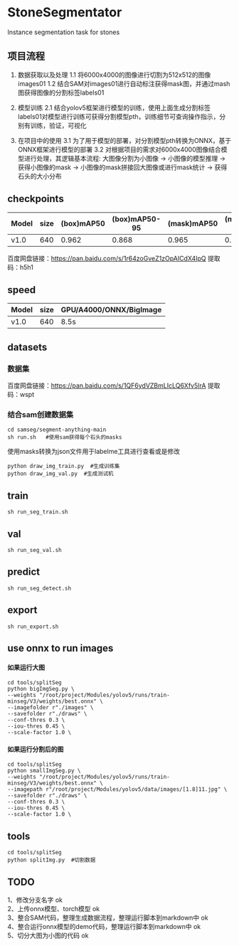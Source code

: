 # StoneSegmentator
Instance segmentation task for stones

## 项目流程
1. 数据获取以及处理
    1.1 将6000x4000的图像进行切割为512x512的图像images01
    1.2 结合SAM对images01进行自动标注获得mask图，并通过mash图获得图像的分割标签labels01

2. 模型训练
    2.1 结合yolov5框架进行模型的训练，使用上面生成分割标签labels01对模型进行训练可获得分割模型pth，训练细节可查询操作指示，分别有训练，验证，可视化

3. 在项目中的使用 
    3.1 为了用于模型的部署，对分割模型pth转换为ONNX，基于ONNX框架进行模型的部署
    3.2 对根据项目的需求对6000x4000图像结合模型进行处理，其逻辑基本流程: 大图像分割为小图像 -> 小图像的模型推理 -> 获得小图像的mask -> 小图像的mask拼接回大图像或进行mask统计 -> 获得石头的大小分布



## checkpoints
| Model   |   size    |  (box)mAP50  | (box)mAP50-95  |  (mask)mAP50  | (mask)mAP50-95   |
| ------- | ----------|--------------|----------------| ------------- |----------------- |
| v1.0    |  640      |   0.962      |    0.868       |     0.965     |      0.838       |

百度网盘链接：https://pan.baidu.com/s/1r64zoGveZ1zOpAICdX4IpQ  提取码：h5h1 

## speed
| Model   |  size | GPU/A4000/ONNX/BigImage     |
| ------- | ------|---------------------------  |
| v1.0    |  640  |     8.5s                    | 
               

## datasets
### 数据集
百度网盘链接：https://pan.baidu.com/s/1QF6ydVZBmLIcLQ6Xfv5IrA  提取码：wspt 

### 结合sam创建数据集
```
cd samseg/segment-anything-main
sh run.sh   #使用sam获得每个石头的masks
```
使用masks转换为json文件用于labelme工具进行查看或是修改
```
python draw_img_train.py  #生成训练集
python draw_img_val.py  #生成测试机
```

## train
```
sh run_seg_train.sh
```

## val
```
sh run_seg_val.sh
```

## predict
```
sh run_seg_detect.sh
```

## export
```
sh run_export.sh
```

## use onnx to run images
#### 如果运行大图
```
cd tools/splitSeg
python bigImgSeg.py \
--weights "/root/project/Modules/yolov5/runs/train-minseg/V3/weights/best.onnx" \ 
--imagefolder r"./images" \
--savefolder r"./draws" \
--conf-thres 0.3 \
--iou-thres 0.45 \
--scale-factor 1.0 \
```
#### 如果运行分割后的图
```
cd tools/splitSeg
python smallImgSeg.py \
--weights "/root/project/Modules/yolov5/runs/train-minseg/V3/weights/best.onnx" \ 
--imagepath r"/root/project/Modules/yolov5/data/images/[1.8]11.jpg" \
--savefolder r"./draws" \
--conf-thres 0.3 \
--iou-thres 0.45 \
--scale-factor 1.0 \
```

## tools
```
cd tools/splitSeg
python splitImg.py  #切割数据
```


## TODO
1、修改分支名字 ok  
2、上传onnx模型、torch模型 ok  
3、整合SAM代码，整理生成数据流程，整理运行脚本到markdown中  ok  
4、整合运行onnx模型的demo代码，整理运行脚本到markdown中 ok  
5、切分大图为小图的代码 ok
